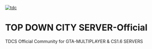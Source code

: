<a href="https://imgbb.com/"><img src="https://image.ibb.co/dW1VqS/tdc.png" alt="tdc" border="0"></a><br />
# TOP DOWN CITY SERVER-Official
TDCS Official Community for GTA-MULTIPLAYER & CS1.6 SERVERS


